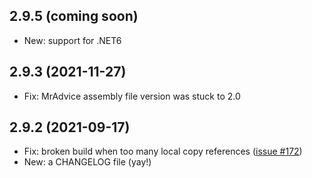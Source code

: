 ## 2.9.5 (coming soon)

- New: support for .NET6

## 2.9.3 (2021-11-27)

- Fix: MrAdvice assembly file version was stuck to 2.0

## 2.9.2 (2021-09-17)

- Fix: broken build when too many local copy references ([issue #172](https://github.com/ArxOne/MrAdvice/issues/172))
- New: a CHANGELOG file (yay!)
